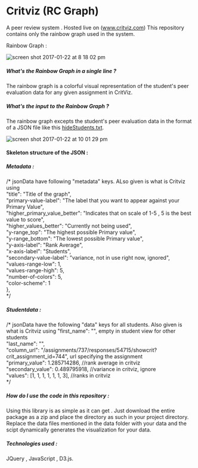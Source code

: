 # Critviz (RC Graph)
A peer review system . Hosted live on (www.critviz.com) 
This repository contains only the rainbow graph used in the system.

Rainbow Graph :

![screen shot 2017-01-22 at 8 18 02 pm](https://cloud.githubusercontent.com/assets/9432757/22190371/107172e4-e0e0-11e6-9305-68f3d061b241.png)

##### What's the Rainbow Graph in a single line ? 
The rainbow graph is a colorful visual representation of the student's peer evaluation data for any given assignment in CritViz. 

##### What's the input to the Rainbow Graph ? 
The rainbow graph excepts the student's peer evaluation data in the format of a JSON file like this [hideStudents.txt](https://github.com/JaharshKotha/Critviz/files/722651/hideStudents.txt).

![screen shot 2017-01-22 at 10 01 29 pm](https://cloud.githubusercontent.com/assets/9432757/22192141/808634f8-e0ee-11e6-84be-0464c9e5266e.png)


#### Skeleton structure of the JSON : 

##### Metadata : 
/* jsonData have following "metadata" keys. ALso given is what is Critviz using<br/>
 "title": "Title of the graph",<br/>
 "primary-value-label": "The label that you want to appear against your Primary Value",<br/>
 "higher_primary_value_better": "Indicates that on scale of 1-5 , 5 is the best value to score",<br/>
 "higher_values_better": "Currently not being used",<br/>
 "y-range_top": "The highest possible Primary value",<br/>
 "y-range_bottom": "The lowest possible Primary value",<br/>
 "y-axis-label": "Rank Average",<br/>
 "x-axis-label": "Students",<br/>
 "secondary-value-label": "variance, not in use right now, ignored",<br/>
 "values-range-low": 1,<br/>
 "values-range-high": 5,<br/>
 "number-of-colors": 5,<br/>
 "color-scheme": 1<br/>
 },<br/>
 */

##### Studentdata : 
/* jsonData have the following "data" keys for all students. Also given is what is Critviz using
 "first_name": "", empty in student view for other students <br/>
 "last_name": "", <br/>
 "column_url": "/assignments/737/responses/54715/showcrit?crit_assignment_id=744", url specifying the assignment<br/>
 "primary_value": 1.285714286, //rank average in critviz<br/>
 "secondary_value": 0.489795918, //variance in critviz, ignore<br/>
 "values": [1, 1, 1, 1, 1, 1, 3], //ranks in critviz<br/>
 */<br/>
 
 
 ##### How do I use the code in this repository : 
 
 Using this library is as simple as it can get . Just download the entire package as a zip and place the directory as such in your project directory. Replace the data files mentioned in the data folder with your data and the scipt dynamically generates the visualization for your data.
 
 
 
 
 
 ##### Technologies used : 
 
 JQuery , JavaScript , D3.js.
 
 
 
 
 
